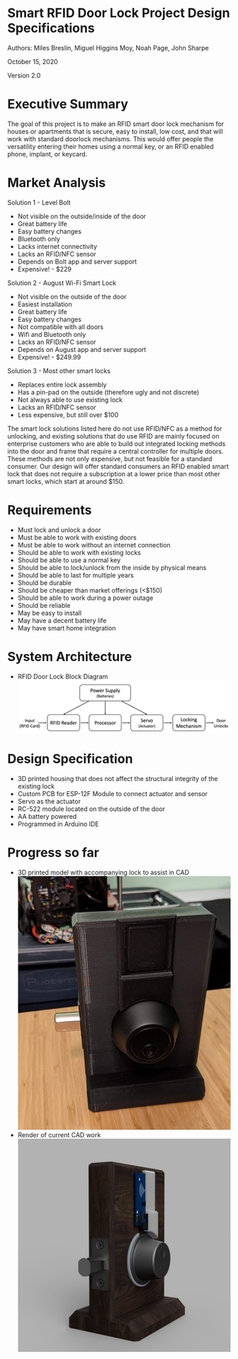 # Smart RFID Door Lock Project Design Specifications

Authors:
Miles Breslin, Miguel Higgins Moy, Noah Page, John Sharpe

October 15, 2020

Version 2.0

# Executive Summary

The goal of this project is to make an RFID smart door lock mechanism for houses or apartments that is secure, easy to install, low cost, and that will work with standard doorlock mechanisms. This would offer people the versatility entering their homes using a normal key, or an RFID enabled phone, implant, or keycard.

# Market Analysis

Solution 1 - Level Bolt
* Not visible on the outside/inside of the door
* Great battery life
* Easy battery changes
* Bluetooth only
* Lacks internet connectivity
* Lacks an RFID/NFC sensor
* Depends on Bolt app and server support
* Expensive! - $229

Solution 2 - August Wi-Fi Smart Lock
* Not visible on the outside of the door
* Easiest installation
* Great battery life
* Easy battery changes
* Not compatible with all doors
* Wifi and Bluetooth only
* Lacks an RFID/NFC sensor
* Depends on August app and server support
* Expensive! - $249.99

Solution 3 - Most other smart locks
* Replaces entire lock assembly
* Has a pin-pad on the outside (therefore ugly and not discrete)
* Not always able to use existing lock
* Lacks an RFID/NFC sensor
* Less expensive, but still over $100

The smart lock solutions listed here do not use RFID/NFC as a method for unlocking, and existing solutions that do use RFID are mainly focused on enterprise customers who are able to build out integrated locking methods into the door and frame that require a central controller for multiple doors. These methods are not only expensive, but not feasible for a standard consumer. Our design will offer standard consumers an RFID enabled smart lock that does not require a subscription at a lower price than most other smart locks, which start at around $150.

# Requirements

* Must lock and unlock a door
* Must be able to work with existing doors
* Must be able to work without an internet connection
* Should be able to work with existing locks
* Should be able to use a normal key
* Should be able to lock/unlock from the inside by physical means
* Should be able to last for multiple years
* Should be durable
* Should be cheaper than market offerings (<$150)
* Should be able to work during a power outage
* Should be reliable
* May be easy to install
* May have a decent battery life
* May have smart home integration

# System Architecture

* RFID Door Lock Block Diagram
![](https://github.com/PDXECE411T12/ECE411-Project/blob/master/Homework%20Deliverables/imgs/411%20HW3%20Block%20Diagram.png)

# Design Specification
* 3D printed housing that does not affect the structural integrity of the existing lock
* Custom PCB for ESP-12F Module to connect actuator and sensor
* Servo as the actuator
* RC-522 module located on the outside of the door
* AA battery powered
* Programmed in Arduino IDE

# Progress so far

* 3D printed model with accompanying lock to assist in CAD
![](./imgs/Lockmodel.jpg)
* Render of current CAD work
![](./imgs/DeadboltAssembly.png)
